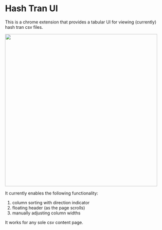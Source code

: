 # Hash Tran UI

This is a chrome extension that provides a tabular UI for viewing (currently) hash tran csv files.

<img src="imgs/csv_table.png" width="500px"/>

It currently enables the following functionality:
1. column sorting with direction indicator
2. floating header (as the page scrolls)
3. manually adjusting column widths

It works for any sole csv content page.
